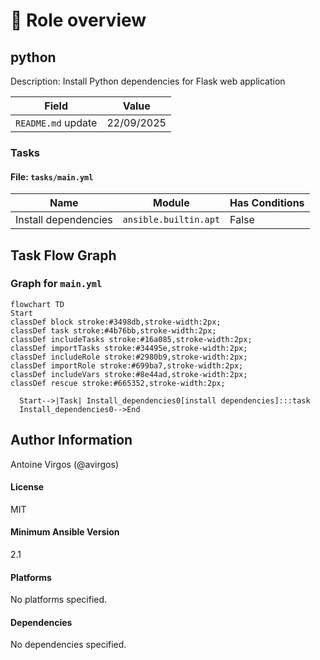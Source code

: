 <!-- DOCSIBLE START -->

# 📃 Role overview

## python



Description: Install Python dependencies for Flask web application

| Field                | Value           |
|--------------------- |-----------------|
| `README.md` update        | 22/09/2025 |












### Tasks


#### File: `tasks/main.yml`

| Name | Module | Has Conditions |
| ---- | ------ | -------------- |
| Install dependencies | `ansible.builtin.apt` | False |


## Task Flow Graph



### Graph for `main.yml`

```mermaid
flowchart TD
Start
classDef block stroke:#3498db,stroke-width:2px;
classDef task stroke:#4b76bb,stroke-width:2px;
classDef includeTasks stroke:#16a085,stroke-width:2px;
classDef importTasks stroke:#34495e,stroke-width:2px;
classDef includeRole stroke:#2980b9,stroke-width:2px;
classDef importRole stroke:#699ba7,stroke-width:2px;
classDef includeVars stroke:#8e44ad,stroke-width:2px;
classDef rescue stroke:#665352,stroke-width:2px;

  Start-->|Task| Install_dependencies0[install dependencies]:::task
  Install_dependencies0-->End
```


## Author Information

Antoine Virgos (@avirgos)

#### License

MIT

#### Minimum Ansible Version

2.1

#### Platforms

No platforms specified.

#### Dependencies

No dependencies specified.
<!-- DOCSIBLE END -->
